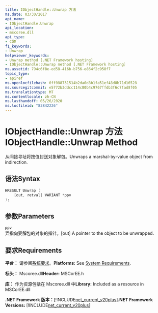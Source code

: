 ```yaml
---
title: IObjectHandle::Unwrap 方法
ms.date: 03/30/2017
api_name:
- IObjectHandle.Unwrap
api_location:
- mscoree.dll
api_type:
- COM
f1_keywords:
- Unwrap
helpviewer_keywords:
- Unwrap method [.NET Framework hosting]
- IObjectHandle::Unwrap method [.NET Framework hosting]
ms.assetid: 794c6f8e-ed58-416b-b756-e864f2c958f7
topic_type:
- apiref
ms.openlocfilehash: 0ff088731514b2da0d8b1fa51ef48d8b71d16528
ms.sourcegitcommit: e5772b3ddcc114c80b4c9767ffdb3f6c7fad8f05
ms.translationtype: MT
ms.contentlocale: zh-CN
ms.lasthandoff: 05/26/2020
ms.locfileid: "83842226"
---
```

# <a name="iobjecthandleunwrap-method"></a><span data-ttu-id="1ffdf-102">IObjectHandle::Unwrap 方法</span><span class="sxs-lookup"><span data-stu-id="1ffdf-102">IObjectHandle::Unwrap Method</span></span>
<span data-ttu-id="1ffdf-103">从间接寻址将按值封送对象解包。</span><span class="sxs-lookup"><span data-stu-id="1ffdf-103">Unwraps a marshal-by-value object from indirection.</span></span>  
  
## <a name="syntax"></a><span data-ttu-id="1ffdf-104">语法</span><span class="sxs-lookup"><span data-stu-id="1ffdf-104">Syntax</span></span>  
  
```cpp  
HRESULT Unwrap (  
    [out, retval] VARIANT *ppv  
);  
```  
  
## <a name="parameters"></a><span data-ttu-id="1ffdf-105">参数</span><span class="sxs-lookup"><span data-stu-id="1ffdf-105">Parameters</span></span>  
 `ppv`  
 <span data-ttu-id="1ffdf-106">弄指向要解包的对象的指针。</span><span class="sxs-lookup"><span data-stu-id="1ffdf-106">[out] A pointer to the object to be unwrapped.</span></span>  
  
## <a name="requirements"></a><span data-ttu-id="1ffdf-107">要求</span><span class="sxs-lookup"><span data-stu-id="1ffdf-107">Requirements</span></span>  
 <span data-ttu-id="1ffdf-108">**平台：** 请参阅[系统要求](../../get-started/system-requirements.md)。</span><span class="sxs-lookup"><span data-stu-id="1ffdf-108">**Platforms:** See [System Requirements](../../get-started/system-requirements.md).</span></span>  
  
 <span data-ttu-id="1ffdf-109">**标头：** Mscoree.dll</span><span class="sxs-lookup"><span data-stu-id="1ffdf-109">**Header:** MSCorEE.h</span></span>  
  
 <span data-ttu-id="1ffdf-110">**库：** 作为资源包括在 Mscoree.dll 中</span><span class="sxs-lookup"><span data-stu-id="1ffdf-110">**Library:** Included as a resource in MSCorEE.dll</span></span>  
  
 <span data-ttu-id="1ffdf-111">**.NET Framework 版本：**[!INCLUDE[net_current_v20plus](../../../../includes/net-current-v20plus-md.md)]</span><span class="sxs-lookup"><span data-stu-id="1ffdf-111">**.NET Framework Versions:** [!INCLUDE[net_current_v20plus](../../../../includes/net-current-v20plus-md.md)]</span></span>  
